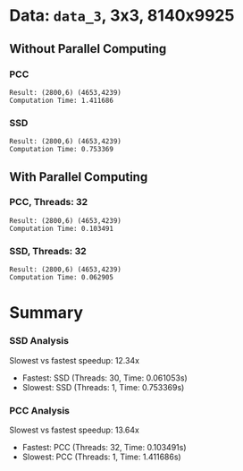 # Data: `data_3`, 3x3, 8140x9925
## Without Parallel Computing
### PCC
```shell
Result: (2800,6) (4653,4239)
Computation Time: 1.411686
```
### SSD
```shell
Result: (2800,6) (4653,4239)
Computation Time: 0.753369
```

## With Parallel Computing
### PCC, Threads: 32
```shell
Result: (2800,6) (4653,4239)
Computation Time: 0.103491
```
### SSD, Threads: 32
```shell
Result: (2800,6) (4653,4239)
Computation Time: 0.062905
```

# Summary
### SSD Analysis
Slowest vs fastest speedup: 12.34x
- Fastest: SSD (Threads: 30, Time: 0.061053s)
- Slowest: SSD (Threads: 1, Time: 0.753369s)

### PCC Analysis
Slowest vs fastest speedup: 13.64x
- Fastest: PCC (Threads: 32, Time: 0.103491s)
- Slowest: PCC (Threads: 1, Time: 1.411686s)
